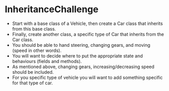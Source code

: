 # InheritanceChallenge

	  
- Start with a base class of a Vehicle, then create a Car class that inherits from this base class.
- Finally, create another class, a specific type of Car that inherits from the Car class.
- You should be able to hand steering, changing gears, and moving (speed in other words).
- You will want to decide where to put the appropriate state and behaviours (fields and methods).
- As mentioned above, changing gears, increasing/decreasing speed should be included.
- For you specific type of vehicle you will want to add something specific for that type of car.
